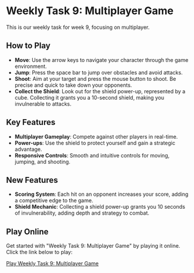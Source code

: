# Weekly Task 9: Multiplayer Game

This is our weekly task for week 9, focusing on multiplayer.

## How to Play

- **Move**: Use the arrow keys to navigate your character through the game environment.
- **Jump**: Press the space bar to jump over obstacles and avoid attacks.
- **Shoot**: Aim at your target and press the mouse button to shoot. Be precise and quick to take down your opponents.
- **Collect the Shield**: Look out for the shield power-up, represented by a cube. Collecting it grants you a 10-second shield, making you invulnerable to attacks.

## Key Features

- **Multiplayer Gameplay**: Compete against other players in real-time.
- **Power-ups**: Use the shield to protect yourself and gain a strategic advantage.
- **Responsive Controls**: Smooth and intuitive controls for moving, jumping, and shooting.

## New Features

- **Scoring System**: Each hit on an opponent increases your score, adding a competitive edge to the game.
- **Shield Mechanic**: Collecting a shield power-up grants you 10 seconds of invulnerability, adding depth and strategy to combat.

## Play Online

Get started with "Weekly Task 9: Multiplayer Game" by playing it online. Click the link below to play:

[Play Weekly Task 9: Multiplayer Game](https://mishakim-lamahshev.itch.io/weekly-task-9-multiplayer)
